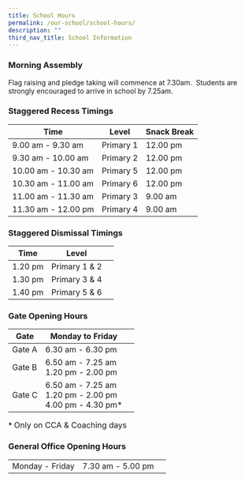 ```yaml
---
title: School Hours
permalink: /our-school/school-hours/
description: ""
third_nav_title: School Information
---
```

### **Morning Assembly**

Flag raising and pledge taking will commence at 7.30am.  Students are strongly encouraged to arrive in school by 7.25am.

### **Staggered Recess Timings**

| Time | Level | Snack Break |
| ----| ------ | ------------ |
| 9.00 am - 9.30 am| Primary 1 | 12.00 pm |
| 9.30 am - 10.00 am| Primary 2 | 12.00 pm |
| 10.00 am - 10.30 am| Primary 5 | 12.00 pm |
| 10.30 am - 11.00 am| Primary 6 | 12.00 pm |
| 11.00 am - 11.30 am| Primary 3 | 9.00 am |
| 11.30 am - 12.00 pm| Primary 4 | 9.00 am |


### **Staggered Dismissal Timings**

| Time | Level |  |
| -------- | -------- | -------- |
| 1.20 pm | Primary 1 & 2 | 
| 1.30 pm | Primary 3 & 4 | 
| 1.40 pm | Primary 5 & 6 | 


### **Gate Opening Hours**

| Gate | Monday to Friday |  |
| -------- | -------- | -------- |
| Gate A | 6.30 am - 6.30 pm |     |
| Gate B | 6.50 am - 7.25 am <br/>1.20 pm - 2.00 pm |      |
| Gate C | 6.50 am - 7.25 am <br/>1.20 pm - 2.00 pm <br/>4.00 pm - 4.30 pm* |      |

**\*** <font size="3">Only on CCA & Coaching days</font>

### **General Office Opening Hours**

|  |  |  |
| -------- | -------- | -------- |
| Monday - Friday | 7.30 am - 5.00 pm |    |